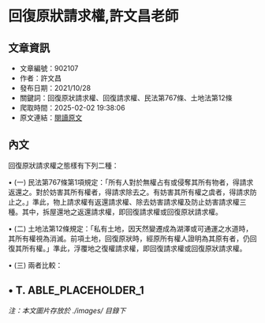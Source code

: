 # 回復原狀請求權,許文昌老師

## 文章資訊
- 文章編號：902107
- 作者：許文昌
- 發布日期：2021/10/28
- 關鍵詞：回復原狀請求權、回復請求權、民法第767條、土地法第12條
- 爬取時間：2025-02-02 19:38:06
- 原文連結：[閱讀原文](https://real-estate.get.com.tw/Columns/detail.aspx?no=902107)

## 內文
回復原狀請求權之態樣有下列二種：

• (一) 民法第767條第1項規定：「所有人對於無權占有或侵奪其所有物者，得請求返還之。對於妨害其所有權者，得請求除去之。有妨害其所有權之虞者，得請求防止之。」準此，物上請求權有返還請求權、除去妨害請求權及防止妨害請求權三種。其中，拆屋還地之返還請求權，即回復請求權或回復原狀請求權。

• (二) 土地法第12條規定：「私有土地，因天然變遷成為湖澤或可通運之水道時，其所有權視為消滅。前項土地，回復原狀時，經原所有權人證明為其原有者，仍回復其所有權。」準此，浮覆地之復權請求權，即回復請求權或回復原狀請求權。

• (三) 兩者比較：

• T. ABLE_PLACEHOLDER_1
---
*注：本文圖片存放於 ./images/ 目錄下*
